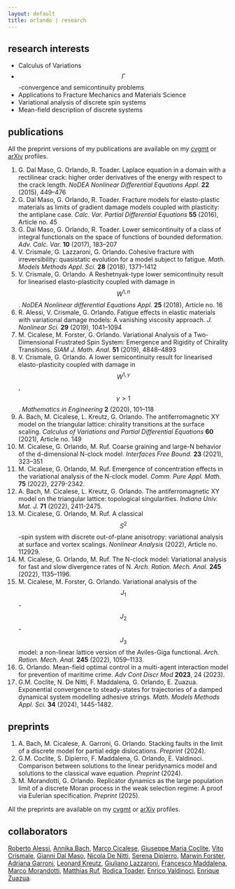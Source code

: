 ```yaml
---
layout: default
title: orlando | research
---
```

 

## research interests

- Calculus of Variations
- $$\Gamma$$-convergence and semicontinuity problems
- Applications to Fracture Mechanics and Materials Science
- Variational analysis of discrete spin systems
- Mean-field description of discrete systems


## publications

All the preprint versions of my publications are available on my [cvgmt](http://cvgmt.sns.it/person/1531/) or [arXiv](https://arxiv.org/a/orlando_g_1.html) profiles.

1. G. Dal Maso, G. Orlando, R. Toader. Laplace equation in a domain with a rectilinear crack: higher order derivatives of the energy with respect to the crack length. _NoDEA Nonlinear Differential Equations Appl._ **22** (2015), 449–476
2. G. Dal Maso, G. Orlando, R. Toader. Fracture models for elasto-plastic materials as limits of gradient damage models coupled with plasticity: the antiplane case. _Calc. Var. Partial Differential Equations_ **55** (2016), Article no. 45
3. G. Dal Maso, G. Orlando, R. Toader. Lower semicontinuity of a class of integral functionals on the space of functions of bounded deformation. _Adv. Calc. Var._ **10** (2017), 183–207
4. V. Crismale, G. Lazzaroni, G. Orlando. Cohesive fracture with irreversibility: quasistatic evolution for a model subject to fatigue. _Math. Models Methods Appl. Sci._ **28** (2018), 1371–1412
5. V. Crismale, G. Orlando. A Reshetnyak-type lower semicontinuity result for linearised elasto-plasticity coupled with damage in $$W^{1,n}$$. _NoDEA Nonlinear differential Equations Appl._ **25** (2018), Article no. 16
6. R. Alessi, V. Crismale, G. Orlando. Fatigue effects in elastic materials with variational damage models: A vanishing viscosity approach. _J. Nonlinear Sci._ **29** (2019), 1041–1094
7. M. Cicalese, M. Forster, G. Orlando. Variational Analysis of a Two-Dimensional Frustrated Spin System: Emergence and Rigidity of Chirality Transitions. _SIAM J. Math. Anal._ **51** (2019), 4848–4893
8. V. Crismale, G. Orlando. A lower semicontinuity result for linearised elasto-plasticity coupled with damage in $$W^{1,\gamma}$$, $$\gamma > 1$$. _Mathematics in Engineering_ **2** (2020), 101–118
9. A. Bach, M. Cicalese, L. Kreutz, G. Orlando. The antiferromagnetic XY model on the triangular lattice: chirality transitions at the surface scaling. _Calculus of Variations and Partial Differential Equations_ **60** (2021), Article no. 149
10. M. Cicalese, G. Orlando, M. Ruf. Coarse graining and large-N behavior of the d-dimensional N-clock model. _Interfaces Free Bound._ **23** (2021), 323–351
11. M. Cicalese, G. Orlando, M. Ruf. Emergence of concentration effects in the variational analysis of the N-clock model. _Comm. Pure Appl. Math._ **75** (2022), 2279-2342.
12.  A. Bach, M. Cicalese, L. Kreutz, G. Orlando. The antiferromagnetic XY model on the triangular lattice: topological singularities. _Indiana Univ. Mat. J._ **71** (2022), 2411-2475.
13. M. Cicalese, G. Orlando, M. Ruf. A classical $$S^2$$-spin system with discrete out-of-plane anisotropy: variational analysis at surface and vortex scalings. _Nonlinear Analysis_ (2022), Article no. 112929.
14. M. Cicalese, G. Orlando, M. Ruf. The N-clock model: Variational analysis for fast and slow divergence rates of N. _Arch. Ration. Mech. Anal._ **245** (2022), 1135–1196.
15. M. Cicalese, M. Forster, G. Orlando. Variational analysis of the $$J_1$$-$$J_2$$-$$J_3$$ model: a non-linear lattice version of the Aviles-Giga functional. _Arch. Ration. Mech. Anal._ **245** (2022), 1059–1133.
16. G. Orlando. Mean-field optimal control in a multi-agent interaction model for prevention of maritime crime. _Adv Cont Discr Mod_ **2023**, 24 (2023).
17. G.M. Coclite, N. De Nitti, F. Maddalena, G. Orlando, E. Zuazua. Exponential convergence to steady-states for trajectories of a damped dynamical system modelling adhesive strings. _Math. Models Methods Appl. Sci._ **34** (2024), 1445-1482.

## preprints

1. A. Bach, M. Cicalese, A. Garroni, G. Orlando. Stacking faults in the limit of a discrete model for partial edge dislocations. _Preprint_ (2024).
2. G.M. Coclite, S. Dipierro, F. Maddalena, G. Orlando, E. Valdinoci. Comparison between solutions to the linear peridynamics model and solutions to the classical wave equation. _Preprint_ (2024).
3. M. Morandotti, G. Orlando. Replicator dynamics as the large population limit of a discrete Moran process in the weak selection regime: A proof via Eulerian specification. _Preprint_ (2025).


All the preprints are available on my [cvgmt](http://cvgmt.sns.it/person/1531/) or [arXiv](https://arxiv.org/a/orlando_g_1.html) profiles.

## collaborators

[Roberto Alessi](https://robertoalessi.weebly.com/), [Annika Bach](https://www-m7.ma.tum.de/bin/view/Analysis/AnnikaBach), [Marco Cicalese](https://www-m7.ma.tum.de/bin/view/Analysis/MarcoCicalese), [Giuseppe Maria Coclite](https://sites.google.com/site/coclitegm/), [Vito Crismale](http://www.vitocrismale.info/index.html), [Gianni Dal Maso](https://people.sissa.it/~dalmaso/), [Nicola De Nitti](https://nicodenitti.com/), [Serena Dipierro](https://research-repository.uwa.edu.au/en/persons/serena-dipierro), [Marwin Forster](https://www-m7.ma.tum.de/bin/view/Analysis/MarwinForster),  [Adriana Garroni](https://sites.google.com/uniroma1.it/adriana-garroni/home-page), [Leonard Kreutz](https://www.uni-muenster.de/AMM/en/Friedrich/mitarbeiter/kreutz.html), [Giuliano Lazzaroni](https://web.math.unifi.it/users/lazzaroni/), [Francesco Maddalena](https://www.dmmm.poliba.it/index.php/it/profile/213-fmadda), [Marco Morandotti](https://marcomorandotti.weebly.com/), [Matthias Ruf](https://people.epfl.ch/matthias.ruf/?lang=en), [Rodica Toader](https://people.uniud.it/page/rodica.toader), [Enrico Valdinoci](https://research-repository.uwa.edu.au/en/persons/enrico-valdinoci), [Enrique Zuazua](https://dcn.nat.fau.eu/enrique-zuazua/).